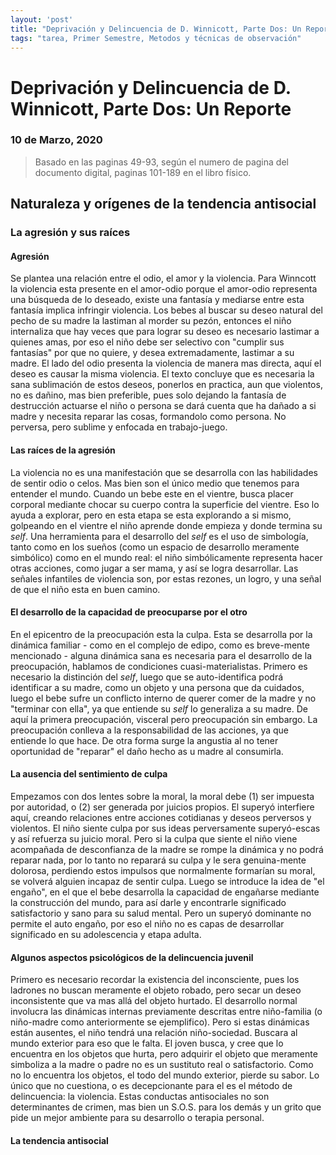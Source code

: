 ```yaml
---
layout: 'post'
title: "Deprivación y Delincuencia de D. Winnicott, Parte Dos: Un Reporte"
tags: "tarea, Primer Semestre, Metodos y técnicas de observación"
---
```


# Deprivación y Delincuencia de D. Winnicott, Parte Dos: Un Reporte

### 10 de Marzo, 2020

> Basado en las paginas 49-93, según el numero de pagina del documento digital, paginas 101-189 en el libro físico. 

## Naturaleza y orígenes de la tendencia antisocial

### La agresión y sus raíces

#### Agresión 

Se plantea una relación entre el odio, el amor y la violencia. Para Winncott la violencia esta presente en el amor-odio porque el amor-odio representa una búsqueda de lo deseado, existe una fantasía y mediarse entre esta fantasía implica infringir violencia. Los bebes al buscar su deseo natural del pecho de su madre la lastiman al morder su pezón, entonces el niño internaliza que hay veces que para lograr su deseo es necesario lastimar a quienes amas, por eso el niño debe ser selectivo con "cumplir sus fantasías" por que no quiere, y desea extremadamente, lastimar a su madre. El lado del odio presenta la violencia de manera mas directa, aquí el deseo es causar la misma violencia. El texto concluye que es necesaria la sana sublimación de estos deseos, ponerlos en practica, aun que violentos, no es dañino, mas bien preferible, pues solo dejando la fantasía de destrucción actuarse el niño o persona se dará cuenta que ha dañado a si madre y necesita reparar las cosas, formandolo como persona. No perversa, pero sublime y enfocada en trabajo-juego.

#### Las raíces de la agresión

La violencia no es una manifestación que se desarrolla con las habilidades de sentir odio o celos. Mas bien son el único medio que tenemos para entender el mundo. Cuando un bebe este en el vientre, busca placer corporal mediante chocar su cuerpo contra la superficie del vientre. Eso lo ayuda a explorar, pero en esta etapa se esta explorando a si mismo, golpeando en el vientre el niño aprende donde empieza y donde termina su *self*. Una herramienta para el desarrollo del *self* es el uso de simbología, tanto como en los sueños (como un espacio de desarrollo meramente simbólico) como en el mundo real: el niño simbólicamente representa hacer otras acciones, como jugar a ser mama, y así se logra desarrollar. Las señales infantiles de violencia son, por estas rezones, un logro, y una señal de que el niño esta en buen camino.

#### El desarrollo de la capacidad de preocuparse por el otro

En el epicentro de la preocupación esta la culpa. Esta se desarrolla por la dinámica familiar - como en el complejo de edipo, como es breve-mente mencionado - alguna dinámica sana es necesaria para el desarrollo de la preocupación, hablamos de condiciones cuasi-materialistas. Primero es necesario la distinción del *self*, luego que se auto-identifica podrá identificar a su madre, como un objeto y una persona que da cuidados, luego el bebe sufre un conflicto interno de querer comer de la madre y no "terminar con ella", ya que entiende su *self* lo generaliza a su madre. De aquí la primera preocupación, visceral pero preocupación sin embargo. La preocupación conlleva a la responsabilidad de las acciones, ya que entiende lo que hace. De otra forma surge la angustia al no tener oportunidad de "reparar" el daño hecho as u madre al consumirla.

#### La ausencia del sentimiento de culpa

Empezamos con dos lentes sobre la moral, la moral debe (1) ser impuesta por autoridad, o (2) ser generada por juicios propios. El superyó interfiere aquí, creando relaciones entre acciones cotidianas y deseos perversos y violentos. El niño siente culpa por sus ideas perversamente superyó-escas y así refuerza su juicio moral. Pero si la culpa que siente el niño viene acompañada de desconfianza de la madre se rompe la dinámica y no podrá reparar nada, por lo tanto no reparará su culpa y le sera genuina-mente dolorosa, perdiendo estos impulsos que normalmente formarían su moral, se volverá alguien incapaz de sentir culpa. Luego se introduce la idea de "el engaño", en el que el bebe desarrolla la capacidad de engañarse mediante la construcción del mundo, para así darle y encontrarle significado satisfactorio y sano para su salud mental. Pero un superyó dominante no permite el auto engaño, por eso el niño no es capas de desarrollar significado en su adolescencia y etapa adulta.


#### Algunos aspectos psicológicos de la delincuencia juvenil

Primero es necesario recordar la existencia del inconsciente, pues los ladrones no buscan meramente el objeto robado, pero secar un deseo inconsistente que va mas allá del objeto hurtado. El desarrollo normal involucra las dinámicas internas previamente descritas entre niño-familia (o niño-madre como anteriormente se ejemplifico). Pero si estas dinámicas están ausentes, el niño tendrá una relación niño-sociedad. Buscara al mundo exterior para eso que le falta. El joven busca, y cree que lo encuentra en los objetos que hurta, pero adquirir el objeto que meramente simboliza a la madre o padre no es un sustituto real o satisfactorio. Como no lo encuentra los objetos, el todo del mundo exterior, pierde su sabor. Lo único que no cuestiona, o es decepcionante para el es el método de delincuencia: la violencia. Estas conductas antisociales no son determinantes de crimen, mas bien un S.O.S. para los demás y un grito que pide un mejor ambiente para su desarrollo o terapia personal.

#### La tendencia antisocial 






